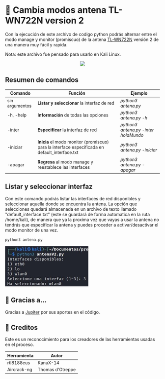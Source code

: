 # 🔁 Cambia modos antena TL-WN722N version 2
Con la ejecución de este archivo de codigo python podrás alternar entre el modo manage y monitor (promiscuo) de la antena [TL-WN722N](https://www.tp-link.com/co/home-networking/adapter/tl-wn722n/) versión 2 de una manera muy fácil y rapida.

Nota: este archivo fue pensado para usarlo en Kali Linux.

<div align="center">
    <img src="https://static.tp-link.com/TL-WN722N_EU_3.0_05_normal_1506586575378d.jpg" width="200px"/>
</div>

## Resumen de comandos
| Comando | Función | Ejemplo |
| -- | -- | -- |
| sin argumentos | **Listar y seleccionar** la interfaz de red | *python3 antena.py* | 
| -h, -help | **Información** de todas las opciones | *python3 antena.py -h* |
| -inter | **Especificar** la interfaz de red | *python3 antena.py -inter holaMundo* |
| -iniciar | **Inicia** el modo monitor (promiscuo) para la interface especificada en default_interface.txt | *python3 antena.py -iniciar* |
| -apagar | **Regresa** al modo manage y reestablece las interfaces | *python3 antena.py -apagar*|


## Listar y seleccionar interfaz
Con este comando podrás listar las interfaces de red disponibles y seleccionar aquella donde se encuentra la antena. La opción que selecciones quedará almacenada en un archivo de texto llamado "default_interface.txt" (este se guardará de forma automatica en la ruta /home/kali), de manera que ya la proxima vez que vayas a usar la antena no tendrás que especificar la antena y puedes proceder a activar/desactivar el modo monitor de una vez.

```
python3 antena.py
```
<img src="listar.jpg">
 
## 🧠 Gracias a...
Gracias a [Jupiter](https://www.instagram.com/ciber_jupiter/?hl=es) por sus aportes en el código.

## 📌 Creditos
Este es un reconocimiento para los creadores de las herramientas usadas en el proceso.

| Herramienta | Autor |
| -- | -- |
| rtl8188eus | KanuX-14 |
| Aircrack-ng | Thomas d'Otreppe |
